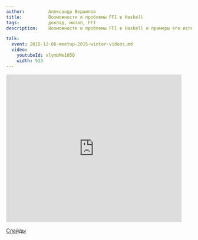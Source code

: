 ```yaml
---
author:         Александр Вершилов
title:          Возможности и проблемы FFI в Haskell
tags:           доклад, митап, FFI
description:    Возможности и проблемы FFI в Haskell и примеры его использования.

talk:
  event: 2015-12-06-meetup-2015-winter-videos.md
  video:
    youtubeId: xlymbMe105Q
    width: 533
---
```


<nobr><iframe
src="https://www.slideshare.net/slideshow/embed_code/key/NGho5JUrXico0S"
width="476" height="400"
frameborder="0" marginwidth="0" marginheight="0" scrolling="no"
allowfullscreen></iframe></nobr>

[Слайды](https://github.com/qnikst/haskell-fun/tree/master/talks/ffi/presentation)
